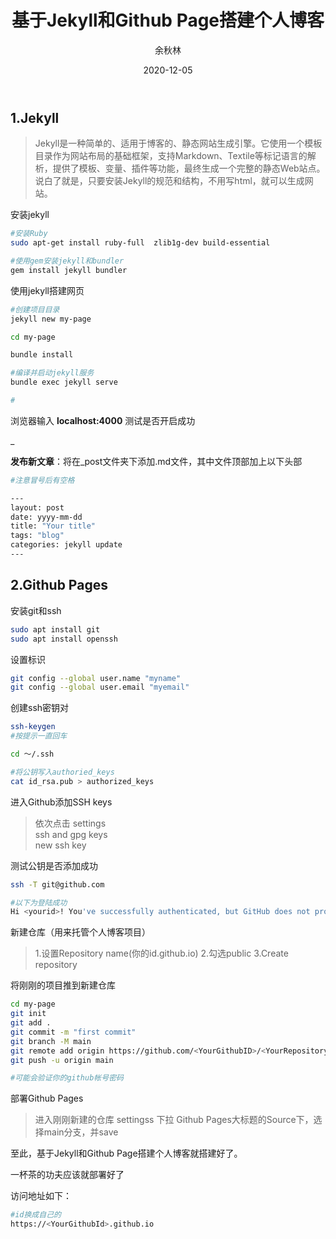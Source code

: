 ﻿---
layout: post
date: 2020-12-05
author: "余秋林"
title: "基于Jekyll和Github Page搭建个人博客"
tags: "blog"
---
## 1.Jekyll

> Jekyll是一种简单的、适用于博客的、静态网站生成引擎。它使用一个模板目录作为网站布局的基础框架，支持Markdown、Textile等标记语言的解析，提供了模板、变量、插件等功能，最终生成一个完整的静态Web站点。说白了就是，只要安装Jekyll的规范和结构，不用写html，就可以生成网站。


安装jekyll
```bash
#安装Ruby
sudo apt-get install ruby-full  zlib1g-dev build-essential

#使用gem安装jekyll和bundler
gem install jekyll bundler

```
使用jekyll搭建网页

```bash
#创建项目目录
jekyll new my-page

cd my-page

bundle install

#编译并启动jekyll服务
bundle exec jekyll serve

#
```
浏览器输入 **localhost:4000** 测试是否开启成功
  
   _

**发布新文章**：将在_post文件夹下添加.md文件，其中文件顶部加上以下头部
```bash
#注意冒号后有空格

---
layout: post
date: yyyy-mm-dd
title: "Your title"
tags: "blog"
categories: jekyll update
---
```

## 2.Github Pages
安装git和ssh

```bash
sudo apt install git 
sudo apt install openssh
```
设置标识

```bash
git config --global user.name "myname"
git config --global user.email "myemail"
```
创建ssh密钥对

```bash
ssh-keygen
#按提示一直回车

cd ～/.ssh

#将公钥写入authoried_keys
cat id_rsa.pub > authorized_keys
```
进入Github添加SSH keys

> 依次点击
> settings   
>  ssh and gpg keys   
>  new ssh key

测试公钥是否添加成功

```bash
ssh -T git@github.com

#以下为登陆成功
Hi <yourid>! You've successfully authenticated, but GitHub does not provide shell access.

```
新建仓库（用来托管个人博客项目）

> 1.设置Repository name(你的id.github.io)
> 2.勾选public
> 3.Create repository

将刚刚的项目推到新建仓库

```bash
cd my-page
git init
git add .
git commit -m "first commit"
git branch -M main
git remote add origin https://github.com/<YourGithubID>/<YourRepositoryName>.git
git push -u origin main

#可能会验证你的github帐号密码
```
部署Github Pages

> 进入刚刚新建的仓库
> settingss
> 下拉
> Github Pages大标题的Source下，选择main分支，并save

至此，基于Jekyll和Github Page搭建个人博客就搭建好了。

一杯茶的功夫应该就部署好了

访问地址如下：

```bash
#id换成自己的
https://<YourGithubId>.github.io
```


